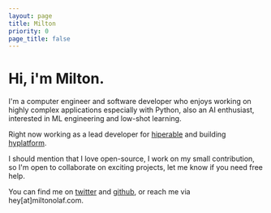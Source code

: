 ```yaml
---
layout: page
title: Milton
priority: 0
page_title: false
---
```

# **Hi, i'm Milton.**

I'm a computer engineer and software developer who enjoys working on highly complex applications especially with Python, also an AI enthusiast, interested in ML engineering and low-shot learning.

Right now working as a lead developer for [hiperable](https://hiperable.com) and building [hyplatform](https://hyplatform.io). 

I should mention that I love open-source, I work on my small contribution, so I'm open to collaborate on exciting projects, let me know if you need free help.

You can find me on [twitter](//twitter.com/olafmilton) and [github](//github.com/miltonolaf), or reach me via <a>hey[at]miltonolaf.com</a>.
